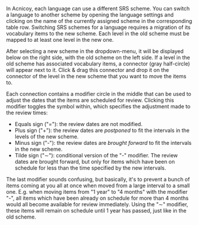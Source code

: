 In Acnicoy, each language can use a different SRS scheme. You can switch a language to another scheme by opening the language settings and clicking on the name of the currently assigned scheme in the corresponding table row.
Switching SRS schemes for a language requires a migration of its vocabulary items to the new scheme. Each level in the old scheme must be mapped to at least one level in the new one.

After selecting a new scheme in the dropdown-menu, it will be displayed below on the right side, with the old scheme on the left side. If a level in the old scheme has associated vocabulary items, a connector (gray half-circle) will appear next to it. Click & drag this connector and drop it on the connector of the level in the new scheme that you want to move the items to.

Each connection contains a modifier circle in the middle that can be used to adjust the dates that the items are scheduled for review. Clicking this modifier toggles the symbol within, which specifies the adjustment made to the review times:

- Equals sign ("="): the review dates are not modified.
- Plus sign ("+"): the review dates are *postponed* to fit the intervals in the levels of the new scheme.
- Minus sign ("-"): the review dates are *brought forward* to fit the intervals in the new scheme.
- Tilde sign ("∼"): conditional version of the "-" modifier. The review dates are brought forward, but only for items which have been on schedule for less than the time specified by the new intervals.

The last modifier sounds confusing, but basically, it's to prevent a bunch of items coming at you all at once when moved from a large interval to a small one. E.g. when moving items from "1 year" to "4 months" with the modifier "-", all items which have been already on schedule for more than 4 months would all become available for review immediately. Using the "∼" modifier, these items will remain on schedule until 1 year has passed, just like in the old scheme.

